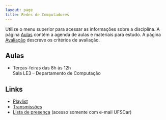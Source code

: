 ```yaml
---
layout: page
title: Redes de Computadores
---
```


Utilize o menu superior para acessar as informações sobre a disciplina. A página [Aulas](/aulas/) contém a agenda de aulas e materiais para estudo. A página [Avaliação](/avaliacao/) descreve os critérios de avaliação.


## Aulas

 * Terças-feiras das 8h às 12h<br />Sala LE3 – Departamento de Computação

## Links

 * [Playlist](https://www.youtube.com/playlist?list=PLtQaN06AB3mJq8UoVOLABF_p-hsztUQ81)
 * [Transmissões](https://www.twitch.tv/thotypous)
 * [Lista de presença](https://docs.google.com/spreadsheets/d/1XMngBbwPfXgZbxGGsebY8rMrUIP7NloliRo6M75fJPI/edit?usp=sharing) (acesso somente com e-mail UFSCar)
